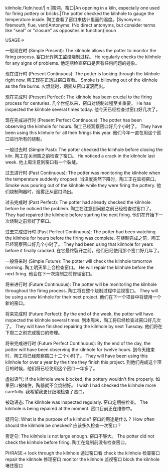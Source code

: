 kilnhole:/ˈkɪlnˌhoʊl/| n.|窑洞，窑口|An opening in a kiln, especially one used for firing pottery or bricks.|The potter checked the kilnhole to gauge the temperature inside. 陶工查看了窑口来估计里面的温度。|Synonyms: firemouth, flue, vent|Antonyms: (No direct antonyms, but consider terms like "seal" or "closure" as opposites in function)|noun

USAGE->

一般现在时 (Simple Present):
The kilnhole allows the potter to monitor the firing process. 窑口允许陶工监控烧制过程。
He regularly checks the kilnhole for any signs of problems. 他定期检查窑口是否有任何问题的迹象。


现在进行时 (Present Continuous):
The potter is looking through the kilnhole right now. 陶工现在正透过窑口查看。
Smoke is billowing out of the kilnhole as the fire burns. 火燃烧时，烟雾从窑口滚滚而出。


现在完成时 (Present Perfect):
The kilnhole has been crucial to the firing process for centuries.  几个世纪以来，窑口对烧制过程至关重要。
He has inspected the kilnhole several times today. 他今天已经检查过窑口好几次了。


现在完成进行时 (Present Perfect Continuous):
The potter has been observing the kilnhole for hours.  陶工已经观察窑口好几个小时了。
They have been using this kilnhole for all their firings this year. 他们今年一直在用这个窑口进行所有的烧制。


一般过去时 (Simple Past):
The potter checked the kilnhole before closing the kiln. 陶工在关闭窑之前检查了窑口。
He noticed a crack in the kilnhole last week. 他上周注意到窑口有一个裂缝。


过去进行时 (Past Continuous):
The potter was monitoring the kilnhole when the temperature suddenly dropped. 当温度突然下降时，陶工正在监视窑口。
Smoke was pouring out of the kilnhole while they were firing the pottery.  他们烧制陶器时，烟雾正从窑口涌出。


过去完成时 (Past Perfect):
The potter had already checked the kilnhole before he noticed the problem. 陶工在注意到问题之前已经检查过窑口了。
They had repaired the kilnhole before starting the next firing. 他们在开始下一次烧制之前修好了窑口。


过去完成进行时 (Past Perfect Continuous):
The potter had been watching the kilnhole for hours before the firing was complete. 在烧制完成之前，陶工已经观察窑口好几个小时了。
They had been using that kilnhole for years before it finally cracked.  在它最终裂开之前，他们已经使用那个窑口好几年了。


一般将来时 (Simple Future):
The potter will check the kilnhole tomorrow morning. 陶工明天早上会检查窑口。
He will repair the kilnhole before the next firing. 他会在下一次烧制之前修理窑口。


将来进行时 (Future Continuous):
The potter will be monitoring the kilnhole throughout the firing process. 陶工将在整个烧制过程中监视窑口。
They will be using a new kilnhole for their next project. 他们在下一个项目中将使用一个新的窑口。


将来完成时 (Future Perfect):
By the end of the week, the potter will have inspected the kilnhole several times. 到本周末，陶工将已经检查过窑口好几次了。
They will have finished repairing the kilnhole by next Tuesday.  他们将在下周二之前完成窑口的修理。


将来完成进行时 (Future Perfect Continuous):
By the end of the day, the potter will have been observing the kilnhole for twelve hours. 到今天结束时，陶工将已经观察窑口十二个小时了。
They will have been using this kilnhole for over a year by the time they finish this project. 到他们完成这个项目的时候，他们将已经使用这个窑口一年多了。


虚拟语气:
If the kilnhole were blocked, the pottery wouldn't fire properly. 如果窑口被堵住，陶器就不会烧制好。
I wish I had checked the kilnhole more carefully. 我希望我更仔细地检查了窑口。


被动语态:
The kilnhole was inspected regularly. 窑口定期被检查。
The kilnhole is being repaired at the moment. 窑口目前正在维修中。



疑问句:
What is the purpose of a kilnhole? 窑口的用途是什么？
How often should the kilnhole be checked? 应该多久检查一次窑口？



否定句:
The kilnhole is not large enough. 窑口不够大。
The potter did not check the kilnhole before firing. 陶工在烧制前没有检查窑口。


PHRASE->
look through the kilnhole 透过窑口看
check the kilnhole 检查窑口
repair the kilnhole 修理窑口
monitor the kilnhole 监视窑口
block the kilnhole 堵住窑口
